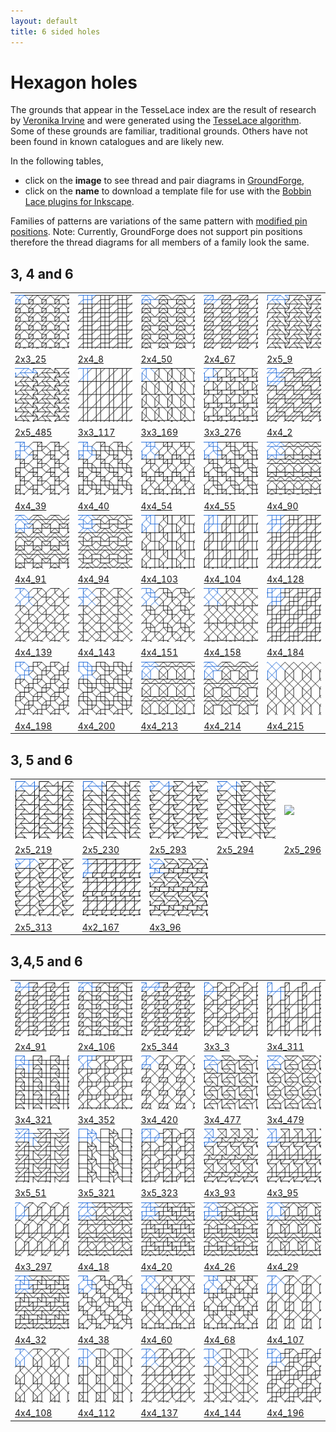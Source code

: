 ```yaml
---
layout: default
title: 6 sided holes
---
```


[TesseLace.com]: https://tesselace.com
[GroundForge]: /GroundForge/tiles.html

Hexagon holes
===================

The grounds that appear in the TesseLace index are the result of research by [Veronika Irvine](https://tesselace.com/about) and were generated using the [TesseLace algorithm](https://tesselace.com/research/bridges2012/).  Some of these grounds are familiar, traditional grounds.  Others have not been found in known catalogues and are likely new.

In the following tables, 
* click on the **image** to see thread and pair diagrams in [GroundForge],
* click on the **name** to download a template file for use with the [Bobbin Lace plugins for Inkscape](https://tesselace.com/tools/inkscape-extension/).

Families of patterns are variations of the same pattern with [modified pin positions](/GroundForge/help/Reshape-Patterns).  Note: Currently, GroundForge does not support pin positions therefore the thread diagrams for all members of a family look the same.

3, 4 and 6
----------

|     |     |     |     |     |
|:---|:---|:---|:---|:---|
[![](tl/3_4_6/2x3_25.png)][2x3_25] | [![](tl/3_4_6/2x4_8.png)][2x4_8] | [![](tl/3_4_6/2x4_50.png)][2x4_50] | [![](tl/3_4_6/2x4_67.png)][2x4_67] | [![](tl/3_4_6/2x5_9.png)][2x5_9]
<a href="tl/3_4_6/2x3_25.txt" download="2x3_25.txt">2x3_25</a> | <a href="tl/3_4_6/2x4_8.txt" download="2x4_8.txt">2x4_8</a> | <a href="tl/3_4_6/2x4_50.txt" download="2x4_50.txt">2x4_50</a> | <a href="tl/3_4_6/2x4_67.txt" download="2x4_67.txt">2x4_67</a> | <a href="tl/3_4_6/2x5_9.txt" download="2x5_9.txt">2x5_9</a>
[![](tl/3_4_6/2x5_485.png)][2x5_485] | [![](tl/3_4_6/3x3_117.png)][3x3_117] | [![](tl/3_4_6/3x3_169.png)][3x3_169] | [![](tl/3_4_6/3x3_276.png)][3x3_276] | [![](tl/3_4_6/4x4_2.png)][4x4_2]
<a href="tl/3_4_6/2x5_485.txt" download="2x5_485.txt">2x5_485</a> | <a href="tl/3_4_6/3x3_117.txt" download="3x3_117.txt">3x3_117</a> | <a href="tl/3_4_6/3x3_169.txt" download="3x3_169.txt">3x3_169</a> | <a href="tl/3_4_6/3x3_276.txt" download="3x3_276.txt">3x3_276</a> | <a href="tl/3_4_6/4x4_2.txt" download="4x4_2.txt">4x4_2</a>
[![](tl/3_4_6/4x4_39.png)][4x4_39] | [![](tl/3_4_6/4x4_40.png)][4x4_40] | [![](tl/3_4_6/4x4_54.png)][4x4_54] | [![](tl/3_4_6/4x4_55.png)][4x4_55] | [![](tl/3_4_6/4x4_90.png)][4x4_90]
<a href="tl/3_4_6/4x4_39.txt" download="4x4_39.txt">4x4_39</a> | <a href="tl/3_4_6/4x4_40.txt" download="4x4_40.txt">4x4_40</a> | <a href="tl/3_4_6/4x4_54.txt" download="4x4_54.txt">4x4_54</a> | <a href="tl/3_4_6/4x4_55.txt" download="4x4_55.txt">4x4_55</a> | <a href="tl/3_4_6/4x4_90.txt" download="4x4_90.txt">4x4_90</a>
[![](tl/3_4_6/4x4_91.png)][4x4_91] | [![](tl/3_4_6/4x4_94.png)][4x4_94] | [![](tl/3_4_6/4x4_103.png)][4x4_103] | [![](tl/3_4_6/4x4_104.png)][4x4_104] | [![](tl/3_4_6/4x4_128.png)][4x4_128]
<a href="tl/3_4_6/4x4_91.txt" download="4x4_91.txt">4x4_91</a> | <a href="tl/3_4_6/4x4_94.txt" download="4x4_94.txt">4x4_94</a> | <a href="tl/3_4_6/4x4_103.txt" download="4x4_103.txt">4x4_103</a> | <a href="tl/3_4_6/4x4_104.txt" download="4x4_104.txt">4x4_104</a> | <a href="tl/3_4_6/4x4_128.txt" download="4x4_128.txt">4x4_128</a>
[![](tl/3_4_6/4x4_139.png)][4x4_139] | [![](tl/3_4_6/4x4_143.png)][4x4_143] | [![](tl/3_4_6/4x4_151.png)][4x4_151] | [![](tl/3_4_6/4x4_158.png)][4x4_158] | [![](tl/3_4_6/4x4_184.png)][4x4_184]
<a href="tl/3_4_6/4x4_139.txt" download="4x4_139.txt">4x4_139</a> | <a href="tl/3_4_6/4x4_143.txt" download="4x4_143.txt">4x4_143</a> | <a href="tl/3_4_6/4x4_151.txt" download="4x4_151.txt">4x4_151</a> | <a href="tl/3_4_6/4x4_158.txt" download="4x4_158.txt">4x4_158</a> | <a href="tl/3_4_6/4x4_184.txt" download="4x4_184.txt">4x4_184</a>
[![](tl/3_4_6/4x4_198.png)][4x4_198] | [![](tl/3_4_6/4x4_200.png)][4x4_200] | [![](tl/3_4_6/4x4_213.png)][4x4_213] | [![](tl/3_4_6/4x4_214.png)][4x4_214] | [![](tl/3_4_6/4x4_215.png)][4x4_215]
<a href="tl/3_4_6/4x4_198.txt" download="4x4_198.txt">4x4_198</a> | <a href="tl/3_4_6/4x4_200.txt" download="4x4_200.txt">4x4_200</a> | <a href="tl/3_4_6/4x4_213.txt" download="4x4_213.txt">4x4_213</a> | <a href="tl/3_4_6/4x4_214.txt" download="4x4_214.txt">4x4_214</a> | <a href="tl/3_4_6/4x4_215.txt" download="4x4_215.txt">4x4_215</a>

3, 5 and 6
----------

|     |     |     |     |     |
|:---|:---|:---|:---|:---|
[![](tl/3_5_6/2x5_219.png)][2x5_219] | [![](tl/3_5_6/2x5_230.png)][2x5_230] | [![](tl/3_5_6/2x5_293.png)][2x5_293] | [![](tl/3_5_6/2x5_294.png)][2x5_294] | [![](tl/2x5_296.png)][2x5_296]
<a href="tl/3_5_6/2x5_219.txt" download="2x5_219.txt">2x5_219</a> | <a href="tl/3_5_6/2x5_230.txt" download="2x5_230.txt">2x5_230</a> | <a href="tl/3_5_6/2x5_293.txt" download="2x5_293.txt">2x5_293</a> | <a href="tl/3_5_6/2x5_294.txt" download="2x5_294.txt">2x5_294</a> | <a href="tl/3_5_6/2x5_296.txt" download="2x5_296.txt">2x5_296</a>
[![](tl/3_5_6/2x5_313.png)][2x5_313] | [![](tl/3_5_6/4x2_167.png)][4x2_167] | [![](tl/3_5_6/4x3_96.png)][4x3_96]
<a href="tl/3_5_6/2x5_313.txt" download="2x5_313.txt">2x5_313</a> | <a href="tl/3_5_6/4x2_167.txt" download="4x2_167.txt">4x2_167</a> | <a href="tl/3_5_6/4x3_96.txt" download="4x3_96.txt">4x3_96</a>

3,4,5 and 6
-----------

|     |     |     |     |     |
|:---|:---|:---|:---|:---|
[![](tl/3_4_5_6/2x4_91.png)][2x4_91] | [![](tl/3_4_5_6/2x4_106.png)][2x4_106] | [![](tl/3_4_5_6/2x5_344.png)][2x5_344] | [![](tl/3_4_5_6/3x3_3.png)][3x3_3] | [![](tl/3_4_5_6/3x4_311.png)][3x4_311]
<a href="tl/3_4_5_6/2x4_91.txt" download="2x4_91.txt">2x4_91</a> | <a href="tl/3_4_5_6/2x4_106.txt" download="2x4_106.txt">2x4_106</a> | <a href="tl/3_4_5_6/2x5_344.txt" download="2x5_344.txt">2x5_344</a> | <a href="tl/3_4_5_6/3x3_3.txt" download="3x3_3.txt">3x3_3</a> | <a href="tl/3_4_5_6/3x4_311.txt" download="3x4_311.txt">3x4_311</a>
[![](tl/3_4_5_6/3x4_321.png)][3x4_321] | [![](tl/3_4_5_6/3x4_352.png)][3x4_352] | [![](tl/3_4_5_6/3x4_420.png)][3x4_420] | [![](tl/3_4_5_6/3x4_477.png)][3x4_477] | [![](tl/3_4_5_6/3x4_479.png)][3x4_479]
<a href="tl/3_4_5_6/3x4_321.txt" download="3x4_321.txt">3x4_321</a> | <a href="tl/3_4_5_6/3x4_352.txt" download="3x4_352.txt">3x4_352</a> | <a href="tl/3_4_5_6/3x4_420.txt" download="3x4_420.txt">3x4_420</a> | <a href="tl/3_4_5_6/3x4_477.txt" download="3x4_477.txt">3x4_477</a> | <a href="tl/3_4_5_6/3x4_479.txt" download="3x4_479.txt">3x4_479</a>
[![](tl/3_4_5_6/3x5_51.png)][3x5_51] | [![](tl/3_4_5_6/3x5_321.png)][3x5_321] | [![](tl/3_4_5_6/3x5_323.png)][3x5_323] | [![](tl/3_4_5_6/4x3_93.png)][4x3_93] | [![](tl/3_4_5_6/4x3_95.png)][4x3_95]
<a href="tl/3_4_5_6/3x5_51.txt" download="3x5_51.txt">3x5_51</a> | <a href="tl/3_4_5_6/3x5_321.txt" download="3x5_321.txt">3x5_321</a> | <a href="tl/3_4_5_6/3x5_323.txt" download="3x5_323.txt">3x5_323</a> | <a href="tl/3_4_5_6/4x3_93.txt" download="4x3_93.txt">4x3_93</a> | <a href="tl/3_4_5_6/4x3_95.txt" download="4x3_95.txt">4x3_95</a>
[![](tl/3_4_5_6/4x3_297.png)][4x3_297] | [![](tl/3_4_5_6/4x4_18.png)][4x4_18] | [![](tl/3_4_5_6/4x4_20.png)][4x4_20] | [![](tl/3_4_5_6/4x4_26.png)][4x4_26] | [![](tl/3_4_5_6/4x4_29.png)][4x4_29]
<a href="tl/3_4_5_6/4x3_297.txt" download="4x3_297.txt">4x3_297</a> | <a href="tl/3_4_5_6/4x4_18.txt" download="4x4_18.txt">4x4_18</a> | <a href="tl/3_4_5_6/4x4_20.txt" download="4x4_20.txt">4x4_20</a> | <a href="tl/3_4_5_6/4x4_26.txt" download="4x4_26.txt">4x4_26</a> | <a href="tl/3_4_5_6/4x4_29.txt" download="4x4_29.txt">4x4_29</a>
[![](tl/3_4_5_6/4x4_32.png)][4x4_32] | [![](tl/3_4_5_6/4x4_38.png)][4x4_38] | [![](tl/3_4_5_6/4x4_60.png)][4x4_60] | [![](tl/3_4_5_6/4x4_68.png)][4x4_68] | [![](tl/3_4_5_6/4x4_107.png)][4x4_107]
<a href="tl/3_4_5_6/4x4_32.txt" download="4x4_32.txt">4x4_32</a> | <a href="tl/3_4_5_6/4x4_38.txt" download="4x4_38.txt">4x4_38</a> | <a href="tl/3_4_5_6/4x4_60.txt" download="4x4_60.txt">4x4_60</a> | <a href="tl/3_4_5_6/4x4_68.txt" download="4x4_68.txt">4x4_68</a> | <a href="tl/3_4_5_6/4x4_107.txt" download="4x4_107.txt">4x4_107</a>
[![](tl/3_4_5_6/4x4_108.png)][4x4_108] | [![](tl/3_4_5_6/4x4_112.png)][4x4_112] | [![](tl/3_4_5_6/4x4_137.png)][4x4_137] | [![](tl/3_4_5_6/4x4_144.png)][4x4_144] | [![](tl/3_4_5_6/4x4_196.png)][4x4_196] 
<a href="tl/3_4_5_6/4x4_108.txt" download="4x4_108.txt">4x4_108</a> | <a href="tl/3_4_5_6/4x4_112.txt" download="4x4_112.txt">4x4_112</a> | <a href="tl/3_4_5_6/4x4_137.txt" download="4x4_137.txt">4x4_137</a> | <a href="tl/3_4_5_6/4x4_144.txt" download="4x4_144.txt">4x4_144</a> | <a href="tl/3_4_5_6/4x4_196.txt" download="4x4_196.txt">4x4_196</a>




[2x3_25]: /GroundForge/tiles.html?patchWidth=12&patchHeight=12&tile=483,56-&shiftColsSW=0&shiftRowsSW=2&shiftColsSE=3&shiftRowsSE=0&
[2x4_50]: /GroundForge/tiles.html?patchWidth=12&patchHeight=12&tile=437-,6325&shiftColsSW=0&shiftRowsSW=2&shiftColsSE=4&shiftRowsSE=0&
[2x4_67]: /GroundForge/tiles.html?patchWidth=12&patchHeight=12&tile=466-,6686&shiftColsSW=0&shiftRowsSW=2&shiftColsSE=4&shiftRowsSE=0&
[2x4_8]: /GroundForge/tiles.html?patchWidth=12&patchHeight=12&tile=6888,-114&shiftColsSW=0&shiftRowsSW=2&shiftColsSE=4&shiftRowsSE=0&
[2x5_485]: /GroundForge/tiles.html?patchWidth=12&patchHeight=12&tile=4-O90,90E-7&shiftColsSW=0&shiftRowsSW=2&shiftColsSE=5&shiftRowsSE=0&
[2x5_9]: /GroundForge/tiles.html?patchWidth=12&patchHeight=12&tile=6-O94,70E-2&shiftColsSW=0&shiftRowsSW=2&shiftColsSE=5&shiftRowsSE=0&
[3x3_117]: /GroundForge/tiles.html?patchWidth=12&patchHeight=12&tile=68D,--4,-B-&shiftColsSW=0&shiftRowsSW=3&shiftColsSE=3&shiftRowsSE=0&
[3x3_169]: /GroundForge/tiles.html?patchWidth=12&patchHeight=12&tile=B32,5--,-C-&shiftColsSW=0&shiftRowsSW=3&shiftColsSE=3&shiftRowsSE=0&
[3x3_276]: /GroundForge/tiles.html?patchWidth=12&patchHeight=12&tile=483,5--,83B&shiftColsSW=0&shiftRowsSW=3&shiftColsSE=3&shiftRowsSE=0&
[4x4_103]: /GroundForge/tiles.html?patchWidth=12&patchHeight=12&tile=B83A,-4--,6-CD,-5--&shiftColsSW=0&shiftRowsSW=4&shiftColsSE=4&shiftRowsSE=0&
[4x4_104]: /GroundForge/tiles.html?patchWidth=12&patchHeight=12&tile=B83A,-4--,68DD,-4--&shiftColsSW=0&shiftRowsSW=4&shiftColsSE=4&shiftRowsSE=0&
[4x4_128]: /GroundForge/tiles.html?patchWidth=12&patchHeight=12&tile=6868,-114,6888,-4-4&shiftColsSW=0&shiftRowsSW=4&shiftColsSE=4&shiftRowsSE=0&
[4x4_139]: /GroundForge/tiles.html?patchWidth=12&patchHeight=12&tile=586-,-4-5,6-58,-5-4&shiftColsSW=0&shiftRowsSW=4&shiftColsSE=4&shiftRowsSE=0&
[4x4_143]: /GroundForge/tiles.html?patchWidth=12&patchHeight=12&tile=586-,-4-5,215-,-7-5&shiftColsSW=0&shiftRowsSW=4&shiftColsSE=4&shiftRowsSE=0&
[4x4_151]: /GroundForge/tiles.html?patchWidth=12&patchHeight=12&tile=586-,-115,6-78,-5-4&shiftColsSW=0&shiftRowsSW=4&shiftColsSE=4&shiftRowsSE=0&
[4x4_158]: /GroundForge/tiles.html?patchWidth=12&patchHeight=12&tile=5831,-4-7,5-5-,-5-5&shiftColsSW=0&shiftRowsSW=4&shiftColsSE=4&shiftRowsSE=0&
[4x4_184]: /GroundForge/tiles.html?patchWidth=12&patchHeight=12&tile=6888,14-1,8868,-114&shiftColsSW=0&shiftRowsSW=4&shiftColsSE=4&shiftRowsSE=0&
[4x4_198]: /GroundForge/tiles.html?patchWidth=12&patchHeight=12&tile=588-,14-2,8-58,-214&shiftColsSW=0&shiftRowsSW=4&shiftColsSE=4&shiftRowsSE=0&
[4x4_2]: /GroundForge/tiles.html?patchWidth=12&patchHeight=12&tile=466-,6686,6-46,8666&shiftColsSW=0&shiftRowsSW=4&shiftColsSE=4&shiftRowsSE=0&
[4x4_200]: /GroundForge/tiles.html?patchWidth=12&patchHeight=12&tile=588-,1112,8-78,-214&shiftColsSW=0&shiftRowsSW=4&shiftColsSE=4&shiftRowsSE=0&
[4x4_213]: /GroundForge/tiles.html?patchWidth=12&patchHeight=12&tile=B3C3,5353,5-5-,-5--&shiftColsSW=0&shiftRowsSW=4&shiftColsSE=4&shiftRowsSE=0&
[4x4_214]: /GroundForge/tiles.html?patchWidth=12&patchHeight=12&tile=B3C-,6325,6-25,-5--&shiftColsSW=0&shiftRowsSW=4&shiftColsSE=4&shiftRowsSE=0&
[4x4_215]: /GroundForge/tiles.html?patchWidth=12&patchHeight=12&tile=B-C-,-5-5,5-5-,-5--&shiftColsSW=0&shiftRowsSW=4&shiftColsSE=4&shiftRowsSE=0&
[4x4_39]: /GroundForge/tiles.html?patchWidth=12&patchHeight=12&tile=486-,-486,214-,88-5&shiftColsSW=0&shiftRowsSW=4&shiftColsSE=4&shiftRowsSE=0&
[4x4_40]: /GroundForge/tiles.html?patchWidth=12&patchHeight=12&tile=486-,-486,2111,88-7&shiftColsSW=0&shiftRowsSW=4&shiftColsSE=4&shiftRowsSE=0&
[4x4_54]: /GroundForge/tiles.html?patchWidth=12&patchHeight=12&tile=4831,-488,5-4-,86-5&shiftColsSW=0&shiftRowsSW=4&shiftColsSE=4&shiftRowsSE=0&
[4x4_55]: /GroundForge/tiles.html?patchWidth=12&patchHeight=12&tile=4831,-488,5-11,86-7&shiftColsSW=0&shiftRowsSW=4&shiftColsSE=4&shiftRowsSE=0&
[4x4_90]: /GroundForge/tiles.html?patchWidth=12&patchHeight=12&tile=4373,5353,5-5-,8315&shiftColsSW=0&shiftRowsSW=4&shiftColsSE=4&shiftRowsSE=0&
[4x4_91]: /GroundForge/tiles.html?patchWidth=12&patchHeight=12&tile=437-,6325,6-25,8315&shiftColsSW=0&shiftRowsSW=4&shiftColsSE=4&shiftRowsSE=0&
[4x4_94]: /GroundForge/tiles.html?patchWidth=12&patchHeight=12&tile=5632,56-2,3158,-734&shiftColsSW=0&shiftRowsSW=4&shiftColsSE=4&shiftRowsSE=0&

[2x5_219]: /GroundForge/tiles.html?patchWidth=12&patchHeight=12&tile=4-O-4,8E-58&shiftColsSW=0&shiftRowsSW=2&shiftColsSE=5&shiftRowsSE=0&
[2x5_230]: /GroundForge/tiles.html?patchWidth=12&patchHeight=12&tile=4-O-7,7E-21&shiftColsSW=0&shiftRowsSW=2&shiftColsSE=5&shiftRowsSE=0&
[2x5_293]: /GroundForge/tiles.html?patchWidth=12&patchHeight=12&tile=4-L-4,35-58&shiftColsSW=0&shiftRowsSW=2&shiftColsSE=5&shiftRowsSE=0&
[2x5_294]: /GroundForge/tiles.html?patchWidth=12&patchHeight=12&tile=4-L-7,25-21&shiftColsSW=0&shiftRowsSW=2&shiftColsSE=5&shiftRowsSE=0&
[2x5_296]: /GroundForge/tiles.html?patchWidth=12&patchHeight=12&tile=586-1,-4-58&shiftColsSW=0&shiftRowsSW=2&shiftColsSE=5&shiftRowsSE=0&
[2x5_313]: /GroundForge/tiles.html?patchWidth=12&patchHeight=12&tile=4-L86,25-4-&shiftColsSW=0&shiftRowsSW=2&shiftColsSE=5&shiftRowsSE=0&
[4x2_167]: /GroundForge/tiles.html?patchWidth=12&patchHeight=12&tile=43,68,-4,68&shiftColsSW=0&shiftRowsSW=4&shiftColsSE=2&shiftRowsSE=0&
[4x3_96]: /GroundForge/tiles.html?patchWidth=12&patchHeight=12&tile=4-L,O5-,430,317&shiftColsSW=0&shiftRowsSW=4&shiftColsSE=3&shiftRowsSE=0&

[2x4_106]: /GroundForge/tiles.html?patchWidth=12&patchHeight=12&tile=4831,66-7&shiftColsSW=0&shiftRowsSW=2&shiftColsSE=4&shiftRowsSE=0&
[2x4_91]: /GroundForge/tiles.html?patchWidth=12&patchHeight=12&tile=46-1,6868&shiftColsSW=0&shiftRowsSW=2&shiftColsSE=4&shiftRowsSE=0&
[2x5_344]: /GroundForge/tiles.html?patchWidth=12&patchHeight=12&tile=46-43,68668&shiftColsSW=0&shiftRowsSW=2&shiftColsSE=5&shiftRowsSE=0&
[3x3_3]: /GroundForge/tiles.html?patchWidth=12&patchHeight=12&tile=46-,4-2,868&shiftColsSW=0&shiftRowsSW=3&shiftColsSE=3&shiftRowsSE=0&
[3x4_311]: /GroundForge/tiles.html?patchWidth=12&patchHeight=12&tile=46--,4--A,8D68&shiftColsSW=0&shiftRowsSW=3&shiftColsSE=4&shiftRowsSE=0&
[3x4_321]: /GroundForge/tiles.html?patchWidth=12&patchHeight=12&tile=4-O-,101A,8378&shiftColsSW=0&shiftRowsSW=3&shiftColsSE=4&shiftRowsSE=0&
[3x4_352]: /GroundForge/tiles.html?patchWidth=12&patchHeight=12&tile=6889,4-11,-54-&shiftColsSW=0&shiftRowsSW=3&shiftColsSE=4&shiftRowsSE=0&
[3x4_420]: /GroundForge/tiles.html?patchWidth=12&patchHeight=12&tile=468-,-4-5,586-&shiftColsSW=0&shiftRowsSW=3&shiftColsSE=4&shiftRowsSE=0&
[3x4_477]: /GroundForge/tiles.html?patchWidth=12&patchHeight=12&tile=B-O-,353C,-E-5&shiftColsSW=0&shiftRowsSW=3&shiftColsSE=4&shiftRowsSE=0&
[3x4_479]: /GroundForge/tiles.html?patchWidth=12&patchHeight=12&tile=B-O8,256-,-E-5&shiftColsSW=0&shiftRowsSW=3&shiftColsSE=4&shiftRowsSE=0&
[3x5_321]: /GroundForge/tiles.html?patchWidth=12&patchHeight=12&tile=7-M4-,--179,G-151&shiftColsSW=0&shiftRowsSW=3&shiftColsSE=5&shiftRowsSE=0&
[3x5_323]: /GroundForge/tiles.html?patchWidth=12&patchHeight=12&tile=4314-,4-7-2,86868&shiftColsSW=0&shiftRowsSW=3&shiftColsSE=5&shiftRowsSE=0&
[3x5_51]: /GroundForge/tiles.html?patchWidth=12&patchHeight=12&tile=5-M8-,-501G,56883&shiftColsSW=0&shiftRowsSW=3&shiftColsSE=5&shiftRowsSE=0&
[4x3_297]: /GroundForge/tiles.html?patchWidth=12&patchHeight=12&tile=46-,6-5,--4,D68&shiftColsSW=0&shiftRowsSW=4&shiftColsSE=3&shiftRowsSE=0&
[4x3_93]: /GroundForge/tiles.html?patchWidth=12&patchHeight=12&tile=4-L,-5-,63C,315&shiftColsSW=0&shiftRowsSW=4&shiftColsSE=3&shiftRowsSE=0&
[4x3_95]: /GroundForge/tiles.html?patchWidth=12&patchHeight=12&tile=4-L,-5-,68D,314&shiftColsSW=0&shiftRowsSW=4&shiftColsSE=3&shiftRowsSE=0&
[4x4_107]: /GroundForge/tiles.html?patchWidth=12&patchHeight=12&tile=B8D-,-4-5,586-,-4--&shiftColsSW=0&shiftRowsSW=4&shiftColsSE=4&shiftRowsSE=0&
[4x4_108]: /GroundForge/tiles.html?patchWidth=12&patchHeight=12&tile=B8D-,-4-5,5-5-,-5--&shiftColsSW=0&shiftRowsSW=4&shiftColsSE=4&shiftRowsSE=0&
[4x4_112]: /GroundForge/tiles.html?patchWidth=12&patchHeight=12&tile=B8D-,---5,2AB-,-7--&shiftColsSW=0&shiftRowsSW=4&shiftColsSE=4&shiftRowsSE=0&
[4x4_137]: /GroundForge/tiles.html?patchWidth=12&patchHeight=12&tile=586-,-4-5,6868,-4-4&shiftColsSW=0&shiftRowsSW=4&shiftColsSE=4&shiftRowsSE=0&
[4x4_144]: /GroundForge/tiles.html?patchWidth=12&patchHeight=12&tile=586-,---5,2AB-,-7-5&shiftColsSW=0&shiftRowsSW=4&shiftColsSE=4&shiftRowsSE=0&
[4x4_18]: /GroundForge/tiles.html?patchWidth=12&patchHeight=12&tile=4632,5683,5-4-,8635&shiftColsSW=0&shiftRowsSW=4&shiftColsSE=4&shiftRowsSE=0&
[4x4_196]: /GroundForge/tiles.html?patchWidth=12&patchHeight=12&tile=588-,14-2,8868,-114&shiftColsSW=0&shiftRowsSW=4&shiftColsSE=4&shiftRowsSE=0&
[4x4_20]: /GroundForge/tiles.html?patchWidth=12&patchHeight=12&tile=4632,5683,3148,8834&shiftColsSW=0&shiftRowsSW=4&shiftColsSE=4&shiftRowsSE=0&
[4x4_26]: /GroundForge/tiles.html?patchWidth=12&patchHeight=12&tile=4632,56-2,3158,8834&shiftColsSW=0&shiftRowsSW=4&shiftColsSE=4&shiftRowsSE=0&
[4x4_29]: /GroundForge/tiles.html?patchWidth=12&patchHeight=12&tile=4632,56-2,5---,8D3B&shiftColsSW=0&shiftRowsSW=4&shiftColsSE=4&shiftRowsSE=0&
[4x4_32]: /GroundForge/tiles.html?patchWidth=12&patchHeight=12&tile=4632,5312,3178,8834&shiftColsSW=0&shiftRowsSW=4&shiftColsSE=4&shiftRowsSE=0&
[4x4_38]: /GroundForge/tiles.html?patchWidth=12&patchHeight=12&tile=486-,-486,5-11,86-7&shiftColsSW=0&shiftRowsSW=4&shiftColsSE=4&shiftRowsSE=0&
[4x4_60]: /GroundForge/tiles.html?patchWidth=12&patchHeight=12&tile=4831,-4-7,5-5-,86-5&shiftColsSW=0&shiftRowsSW=4&shiftColsSE=4&shiftRowsSE=0&
[4x4_68]: /GroundForge/tiles.html?patchWidth=12&patchHeight=12&tile=4831,-117,5-7-,86-5&shiftColsSW=0&shiftRowsSW=4&shiftColsSE=4&shiftRowsSE=0&
